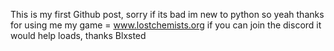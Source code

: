 This is my first Github post,
sorry if its bad im new to python so yeah thanks for using me 
my game = www.lostchemists.org if you can join the discord it would help loads, thanks Blxsted
